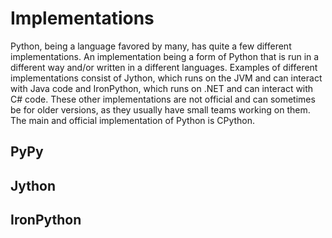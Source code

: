 # Implementations

Python, being a language favored by many, has quite a few different implementations. An implementation being a form of Python that is run in a different way and/or written in a different languages. Examples of different implementations consist of Jython, which runs on the JVM and can interact with Java code and IronPython, which runs on .NET and can interact with C\# code. These other implementations are not official and can sometimes be for older versions, as they usually have small teams working on them. The main and official implementation of Python is CPython.

## PyPy

## Jython

## IronPython

